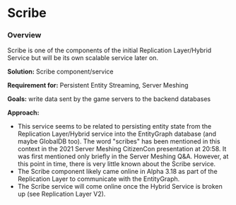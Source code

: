 # Scribe
### Overview
Scribe is one of the components of the initial Replication Layer/Hybrid Service but will be its own scalable service later on.

__Solution:__ Scribe component/service

__Requirement for:__ Persistent Entity Streaming, Server Meshing

__Goals:__ write data sent by the game servers to the backend databases

__Approach:__

* This service seems to be related to persisting entity state from the Replication Layer/Hybrid service into the EntityGraph database (and maybe GlobalDB too). The word "scribes" has been mentioned in this context in the 2021 Server Meshing CitizenCon presentation at 20:58. It was first mentioned only briefly in the Server Meshing Q&A. However, at this point in time, there is very little known about the Scribe service.
* The Scribe component likely came online in Alpha 3.18 as part of the Replication Layer to communicate with the EntityGraph.
* The Scribe service will come online once the Hybrid Service is broken up (see Replication Layer V2).
